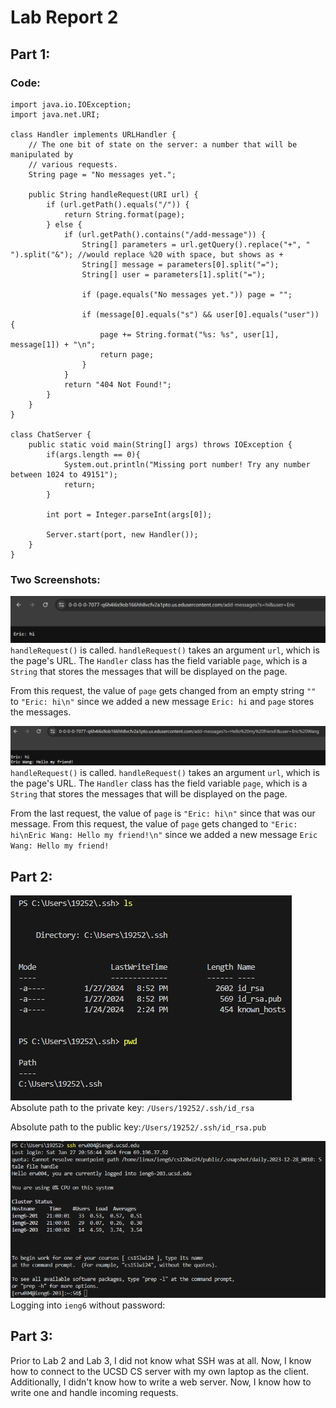 # **Lab Report 2**

## Part 1:

### Code:
```
import java.io.IOException;
import java.net.URI;

class Handler implements URLHandler {
    // The one bit of state on the server: a number that will be manipulated by
    // various requests.
    String page = "No messages yet.";

    public String handleRequest(URI url) {
        if (url.getPath().equals("/")) {
            return String.format(page);
        } else {
            if (url.getPath().contains("/add-message")) {
                String[] parameters = url.getQuery().replace("+", " ").split("&"); //would replace %20 with space, but shows as +
                String[] message = parameters[0].split("=");
                String[] user = parameters[1].split("=");

                if (page.equals("No messages yet.")) page = "";

                if (message[0].equals("s") && user[0].equals("user")) {
                    page += String.format("%s: %s", user[1], message[1]) + "\n";
                    return page;
                }
            }
            return "404 Not Found!";
        }
    }
}

class ChatServer {
    public static void main(String[] args) throws IOException {
        if(args.length == 0){
            System.out.println("Missing port number! Try any number between 1024 to 49151");
            return;
        }

        int port = Integer.parseInt(args[0]);

        Server.start(port, new Handler());
    }
}
```

### Two Screenshots:
![Image](first_ss.png)
`handleRequest()` is called. `handleRequest()` takes an argument `url`, which is the page's URL. The `Handler` class has the field variable `page`, which is a `String` that stores the messages that will be displayed on the page. 

From this request, the value of `page` gets changed from an empty string `""` to `"Eric: hi\n"` since we added a new message `Eric: hi` and `page` stores the messages.

![Image](second_ss.png)
`handleRequest()` is called. `handleRequest()` takes an argument `url`, which is the page's URL. The `Handler` class has the field variable `page`, which is a `String` that stores the messages that will be displayed on the page. 

From the last request, the value of  `page` is `"Eric: hi\n"` since that was our message. From this request, the value of `page` gets changed to `"Eric: hi\nEric Wang: Hello my friend!\n"` since we added a new message `Eric Wang: Hello my friend!`



## Part 2:
![Image](2a.png)\
Absolute path to the private key: `/Users/19252/.ssh/id_rsa`

Absolute path to the public key:`/Users/19252/.ssh/id_rsa.pub`

![Image](2b.png)\
Logging into `ieng6` without password:


## Part 3:
Prior to Lab 2 and Lab 3, I did not know what SSH was at all. Now, I know how to connect to the UCSD CS server with my own laptop as the client. Additionally, I didn't know how to write a web server. Now, I know how to write one and handle incoming requests.
